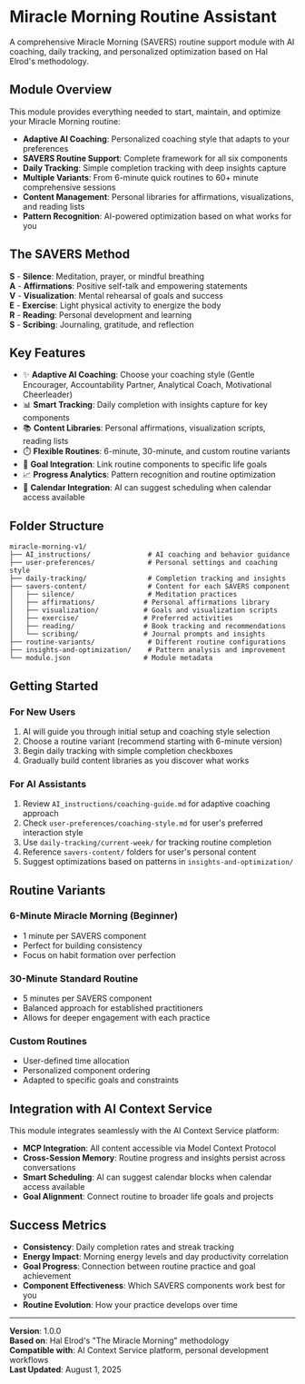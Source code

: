 # Miracle Morning Routine Assistant

A comprehensive Miracle Morning (SAVERS) routine support module with AI coaching, daily tracking, and personalized optimization based on Hal Elrod's methodology.

## Module Overview

This module provides everything needed to start, maintain, and optimize your Miracle Morning routine:

- **Adaptive AI Coaching**: Personalized coaching style that adapts to your preferences
- **SAVERS Routine Support**: Complete framework for all six components
- **Daily Tracking**: Simple completion tracking with deep insights capture
- **Multiple Variants**: From 6-minute quick routines to 60+ minute comprehensive sessions
- **Content Management**: Personal libraries for affirmations, visualizations, and reading lists
- **Pattern Recognition**: AI-powered optimization based on what works for you

## The SAVERS Method

**S** - **Silence**: Meditation, prayer, or mindful breathing  
**A** - **Affirmations**: Positive self-talk and empowering statements  
**V** - **Visualization**: Mental rehearsal of goals and success  
**E** - **Exercise**: Light physical activity to energize the body  
**R** - **Reading**: Personal development and learning  
**S** - **Scribing**: Journaling, gratitude, and reflection  

## Key Features

- ✨ **Adaptive AI Coaching**: Choose your coaching style (Gentle Encourager, Accountability Partner, Analytical Coach, Motivational Cheerleader)
- 📊 **Smart Tracking**: Daily completion with insights capture for key components
- 📚 **Content Libraries**: Personal affirmations, visualization scripts, reading lists
- ⏱️ **Flexible Routines**: 6-minute, 30-minute, and custom routine variants
- 🎯 **Goal Integration**: Link routine components to specific life goals
- 📈 **Progress Analytics**: Pattern recognition and routine optimization
- 📅 **Calendar Integration**: AI can suggest scheduling when calendar access available

## Folder Structure

```
miracle-morning-v1/
├── AI_instructions/              # AI coaching and behavior guidance
├── user-preferences/             # Personal settings and coaching style
├── daily-tracking/               # Completion tracking and insights
├── savers-content/               # Content for each SAVERS component
│   ├── silence/                  # Meditation practices
│   ├── affirmations/            # Personal affirmations library
│   ├── visualization/           # Goals and visualization scripts
│   ├── exercise/                # Preferred activities
│   ├── reading/                 # Book tracking and recommendations
│   └── scribing/                # Journal prompts and insights
├── routine-variants/             # Different routine configurations
├── insights-and-optimization/    # Pattern analysis and improvement
└── module.json                  # Module metadata
```

## Getting Started

### For New Users
1. AI will guide you through initial setup and coaching style selection
2. Choose a routine variant (recommend starting with 6-minute version)
3. Begin daily tracking with simple completion checkboxes
4. Gradually build content libraries as you discover what works

### For AI Assistants
1. Review `AI_instructions/coaching-guide.md` for adaptive coaching approach
2. Check `user-preferences/coaching-style.md` for user's preferred interaction style
3. Use `daily-tracking/current-week/` for tracking routine completion
4. Reference `savers-content/` folders for user's personal content
5. Suggest optimizations based on patterns in `insights-and-optimization/`

## Routine Variants

### 6-Minute Miracle Morning (Beginner)
- 1 minute per SAVERS component
- Perfect for building consistency
- Focus on habit formation over perfection

### 30-Minute Standard Routine
- 5 minutes per SAVERS component
- Balanced approach for established practitioners
- Allows for deeper engagement with each practice

### Custom Routines
- User-defined time allocation
- Personalized component ordering
- Adapted to specific goals and constraints

## Integration with AI Context Service

This module integrates seamlessly with the AI Context Service platform:
- **MCP Integration**: All content accessible via Model Context Protocol
- **Cross-Session Memory**: Routine progress and insights persist across conversations
- **Smart Scheduling**: AI can suggest calendar blocks when calendar access available
- **Goal Alignment**: Connect routine to broader life goals and projects

## Success Metrics

- **Consistency**: Daily completion rates and streak tracking
- **Energy Impact**: Morning energy levels and day productivity correlation  
- **Goal Progress**: Connection between routine practice and goal achievement
- **Component Effectiveness**: Which SAVERS components work best for you
- **Routine Evolution**: How your practice develops over time

---

**Version**: 1.0.0  
**Based on**: Hal Elrod's "The Miracle Morning" methodology  
**Compatible with**: AI Context Service platform, personal development workflows  
**Last Updated**: August 1, 2025